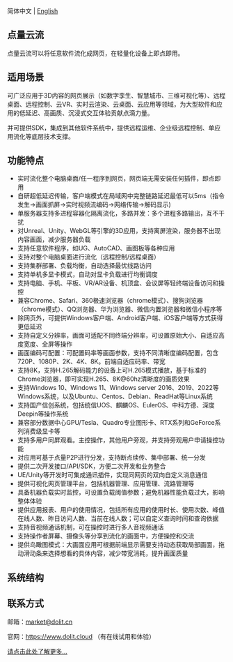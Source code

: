  简体中文 | [English](./README.md)



## 点量云流

点量云流可以将任意软件流化成网页，在轻量化设备上即点即用。

## 适用场景

可广泛应用于3D内容的网页展示（如数字孪生、智慧城市、三维可视化等）、远程桌面、远程控制、云VR、实时云渲染、云桌面、云应用等领域，为大型软件和应用的低延迟、高画质、沉浸式交互体验贡献点滴力量。

并可提供SDK，集成到其他软件系统中，提供远程运维、企业级远程控制、单应用流化等底层技术支撑。

## 功能特点

- 实时流化整个电脑桌面/任一程序到网页，网页端无需安装任何插件，即点即用
- 自研超低延迟传输，客户端模式在局域网中完整链路延迟最低可以5ms（指令发生->画面抓屏->实时视频流编码->网络传输->解码显示)
- 单服务器支持多进程容器化隔离流化，多路并发：多个进程多路输出，互不干扰
- 对Unreal、Unity、WebGL等引擎的3D应用，支持离屏渲染，服务器不出现内容画面，减少服务器负载
- 支持任意软件程序，如UG、AutoCAD、画图板等各种应用
- 支持对整个电脑桌面进行流化（远程控制/远程桌面）
- 支持集群部署、负载均衡，自动选择最优线路访问
- 支持单机多显卡模式，自动对显卡负载进行均衡调度
- 支持电脑、手机、平板、VR/AR设备、机顶盒、会议屏等轻终端设备访问和操控
- 兼容Chrome、Safari、360极速浏览器（chrome模式）、搜狗浏览器（chrome模式）、QQ浏览器、华为浏览器、微信内置浏览器和微信小程序等
- 除网页外，可提供Windows客户端、Android客户端、iOS客户端等方式获得更低延迟
- 支持自定义分辨率，画面可适配不同终端分辨率，可设置原始大小、自适应高度宽度、全屏等操作
- 画面编码可配置：可配置码率等画面参数，支持不同清晰度编码配置，包含720P、1080P、2K、4K、8K。前端自适应码率、带宽
- 支持8K，支持H.265解码能力的设备上可H.265模式播放，基于标准的Chrome浏览器，即可实现H.265、8K@60hz清晰度的画质效果
- 支持Windows 10、Windows 11、Windows server 2016、2019、2022等Windows系统，以及Ubuntu、Centos、Debian、ReadHat等Linux系统
- 支持国产信创系统，包括统信UOS、麒麟OS、EulerOS、中科方德、深度Deepin等操作系统
- 兼容部分数据中心GPU/Tesla、Quadro专业图形卡、RTX系列和GeForce系列消费级显卡等
- 支持多用户同屏观看。主控操作，其他用户旁观，并支持旁观用户申请操控功能
- 对应用可基于点量P2P进行分发，支持断点续传、集中部署、统一分发
- 提供二次开发接口/API/SDK，方便二次开发和业务整合
-  UE/Unity等开发时可集成通讯插件，实现同网页的双向自定义消息通信
- 提供可视化网页管理平台，包括机器管理、应用管理、流路管理等
- 具备机器负载实时监控，可设置负载阈值参数；避免机器性能负载过大，影响整体体验
- 提供应用报表、用户的使用情况，包括所有应用的使用时长、使用次数、峰值在线人数、昨日访问人数、当前在线人数；可以自定义查询时间和查询依据
- 支持音视频通话机制，可在操控时进行多人音视频通话
- 支持操作者屏幕、摄像头等分享到流化的画面中，方便操控和交流
- 提供鸟瞰图模式：大画面应用可根据前端显示需要支持动态获取局部画面，拖动滑动条来选择想看的具体内容，减少带宽消耗，提升画面质量

## 系统结构



## 联系方式

邮箱：market@dolit.cn 

官网：https://www.dolit.cloud （有在线试用和体验）

[请点击此处了解更多...](https://www.dolit.cloud/)